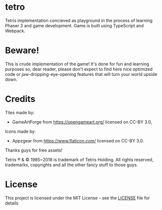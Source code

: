# tetro
Tetris implementation concieved as playground in the process of learning Phaser 3 and game development. Game is built using TypeScript and Webpack.

# Beware!
This is crude implementation of the game! It's done for fun and learning purposes so, dear reader, please don't expect to find here nice optimized code or jaw-dropping-eye-opening features that will turn your world upside down. 

# Credits
Tiles made by: 
* GameArtForge from https://opengameart.org/ licensed on CC-BY 3.0,

Icons made by: 
* Appzgear from https://www.flaticon.com/ licensed on CC-BY 3.0.

Thanks guys for free assets!

Tetris ® & © 1985~2018 is trademark of Tetris Holding. All rights reserved, trademarks, copyrights and all the other fancy stuff to those guys.

# License
This project is licensed under the MIT License - see the [LICENSE](LICENSE) file for details

